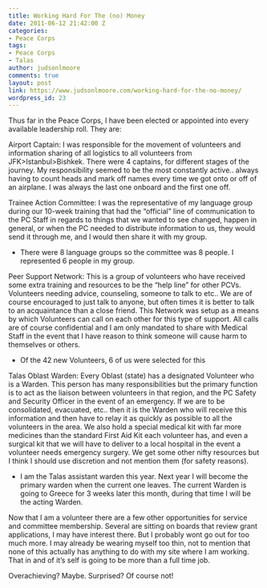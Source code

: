 ```yaml
---
title: Working Hard For The (no) Money
date: 2011-06-12 21:42:00 Z
categories:
- Peace Corps
tags:
- Peace Corps
- Talas
author: judsonlmoore
comments: true
layout: post
link: https://www.judsonlmoore.com/working-hard-for-the-no-money/
wordpress_id: 23
---
```


Thus far in the Peace Corps, I have been elected or appointed into every available leadership roll. They are:





Airport Captain: 
I was responsible for the movement of volunteers and information sharing of all logistics to all volunteers from JFK>Istanbul>Bishkek. There were 4 captains, for different stages of the journey. My responsibility seemed to be the most constantly active.. always having to count heads and mark off names every time we got onto or off of an airplane.  I was always the last one onboard and the first one off.





Trainee Action Committee: 
I was the representative of my language group during our 10-week training that had the “official” line of communication to the PC Staff in regards to things that we wanted to see changed, happen in general, or when the PC needed to distribute information to us, they would send it through me, and I would then share it with my group.
- There were 8 language groups so the committee was 8 people. I represented 6 people in my group.





Peer Support Network: 
This is a group of volunteers who have received some extra training and resources to be the “help line” for other PCVs. Volunteers needing advice, counseling, someone to talk to etc.. We are of course encouraged to just talk to anyone, but often times it is better to talk to an acquaintance than a close friend. This Network was setup as a means by which Volunteers can call on each other for this type of support. All calls are of course confidential and I am only mandated to share with Medical Staff in the event that I have reason to think someone will cause harm to themselves or others.
- Of the 42 new Volunteers, 6 of us were selected for this





Talas Oblast Warden: 
Every Oblast (state) has a designated Volunteer who is a Warden. This person has many responsibilities but the primary function is to act as the liaison between volunteers in that region, and the PC Safety and Security Officer in the event of an emergency. If we are to be consolidated, evacuated, etc.. then it is the Warden who will receive this information and then have to relay it as quickly as possible to all the volunteers in the area. We also hold a special medical kit with far more medicines than the standard First Aid Kit each volunteer has, and even a surgical kit that we will have to deliver to a local hospital in the event a volunteer needs emergency surgery. We get some other nifty resources but I think I should use discretion and not mention them (for safety reasons). 
- I am the Talas assistant warden this year. Next year I will become the primary warden when the current one leaves. The current Warden is going to Greece for 3 weeks later this month, during that time I will be the acting Warden.





Now that I am a volunteer there are a few other opportunities for service and committee membership. Several are sitting on boards that review grant applications, I may have interest there. But I probably wont go out for too much more. I may already be wearing myself too thin, not to mention that none of this actually has anything to do with my site where I am working.  That in and of it’s self is going to be more than a full time job.





Overachieving? Maybe. Surprised? Of course not!
